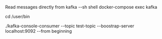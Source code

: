 Read messages directly from kafka
--sh     shell
docker-compose exec kafka

cd /user/bin

./kafka-console-consumer --topic test-topic --boostrap-server localhost:9092 --from beginning

